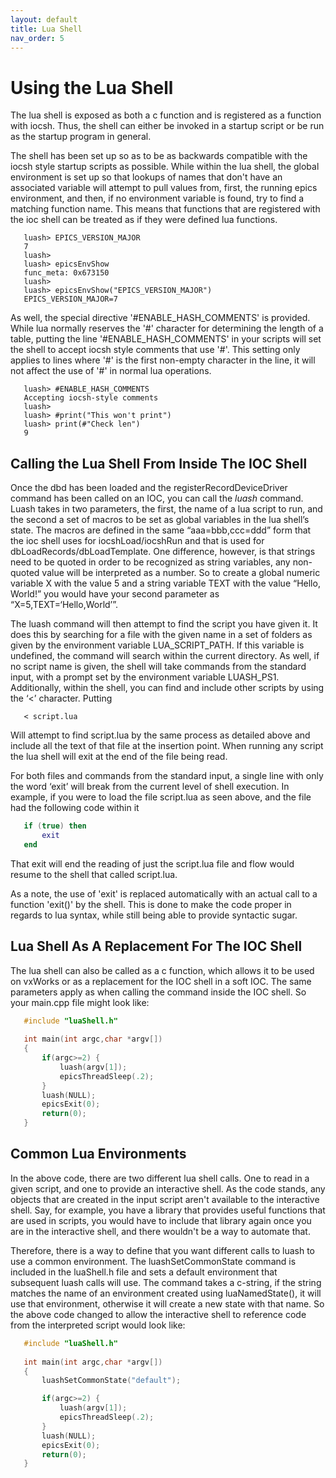 ```yaml
---
layout: default
title: Lua Shell
nav_order: 5
---
```



# Using the Lua Shell

The lua shell is exposed as both a c function and is registered as a function
with iocsh. Thus, the shell can either be invoked in a startup script or be 
run as the startup program in general.

The shell has been set up so as to be as backwards compatible with the iocsh
style startup scripts as possible. While within the lua shell, the global
environment is set up so that lookups of names that don't have an associated
variable will attempt to pull values from, first, the running epics environment,
and then, if no environment variable is found, try to find a matching function
name. This means that functions that are registered with the ioc shell can
be treated as if they were defined lua functions.


```
   luash> EPICS_VERSION_MAJOR
   7
   luash>
   luash> epicsEnvShow
   func_meta: 0x673150
   luash>
   luash> epicsEnvShow("EPICS_VERSION_MAJOR")
   EPICS_VERSION_MAJOR=7
```
    
As well, the special directive '#ENABLE_HASH_COMMENTS' is provided. While lua normally
reserves the '#' character for determining the length of a table, putting the line
'#ENABLE_HASH_COMMENTS' in your scripts will set the shell to accept iocsh style
comments that use '#'. This setting only applies to lines where '#' is the first
non-empty character in the line, it will not affect the use of '#' in normal lua
operations.


```
   luash> #ENABLE_HASH_COMMENTS
   Accepting iocsh-style comments
   luash>
   luash> #print("This won't print")
   luash> print(#"Check len")
   9
```
    
Calling the Lua Shell From Inside The IOC Shell
-----------------------------------------------

Once the dbd has been loaded and the registerRecordDeviceDriver command
has been called on an IOC, you can call the *luash* command. Luash takes
in two parameters, the first, the name of a lua script to run, and the
second a set of macros to be set as global variables in the lua shell’s
state. The macros are defined in the same “aaa=bbb,ccc=ddd” form that
the ioc shell uses for iocshLoad/iocshRun and that is used for
dbLoadRecords/dbLoadTemplate. One difference, however, is that strings
need to be quoted in order to be recognized as string variables, any
non-quoted value will be interpreted as a number. So to create a global
numeric variable X with the value 5 and a string variable TEXT with the
value “Hello, World!” you would have your second parameter as
“X=5,TEXT=‘Hello,World’”.

The luash command will then attempt to find the script you have given
it. It does this by searching for a file with the given name in a set of
folders as given by the environment variable LUA_SCRIPT_PATH. If this
variable is undefined, the command will search within the current
directory. As well, if no script name is given, the shell will take
commands from the standard input, with a prompt set by the environment
variable LUASH_PS1. Additionally, within the shell, you can find and
include other scripts by using the ‘<’ character. Putting


```
   < script.lua
```
    
Will attempt to find script.lua by the same process as detailed above
and include all the text of that file at the insertion point. When
running any script the lua shell will exit at the end of the file being
read. 

For both files and commands from the standard input, a single line
with only the word ‘exit’ will break from the current level of shell
execution. In example, if you were to load the file script.lua as seen
above, and the file had the following code within it


```lua
   if (true) then
       exit
   end
```

That exit will end the reading of just the script.lua file and flow would
resume to the shell that called script.lua.

As a note, the use of 'exit' is replaced automatically with an actual call
to a function 'exit()' by the shell. This is done to make the code proper
in regards to lua syntax, while still being able to provide syntactic sugar.

Lua Shell As A Replacement For The IOC Shell
--------------------------------------------

The lua shell can also be called as a c function, which allows it to be
used on vxWorks or as a replacement for the IOC shell in a soft IOC. The
same parameters apply as when calling the command inside the IOC shell.
So your main.cpp file might look like:

```c++
   #include "luaShell.h"
   
   int main(int argc,char *argv[])
   {
       if(argc>=2) {
           luash(argv[1]);
           epicsThreadSleep(.2);
       }
       luash(NULL);
       epicsExit(0);
       return(0);
   }
```

Common Lua Environments
-----------------------

In the above code, there are two different lua shell calls. One to read in
a given script, and one to provide an interactive shell. As the code stands,
any objects that are created in the input script aren't available to the
interactive shell. Say, for example, you have a library that provides useful
functions that are used in scripts, you would have to include that library
again once you are in the interactive shell, and there wouldn't be a way to
automate that.

Therefore, there is a way to define that you want different calls to luash
to use a common environment. The luashSetCommonState command is included
in the luaShell.h file and sets a default environment that subsequent
luash calls will use. The command takes a c-string, if the string matches
the name of an environment created using luaNamedState(), it will use that
environment, otherwise it will create a new state with that name. So the
above code changed to allow the interactive shell to reference code from
the interpreted script would look like:

```c++
   #include "luaShell.h"
   
   int main(int argc,char *argv[])
   {
       luashSetCommonState("default");

       if(argc>=2) {
           luash(argv[1]);
           epicsThreadSleep(.2);
       }
       luash(NULL);
       epicsExit(0);
       return(0);
   }
```
